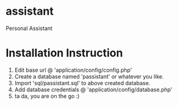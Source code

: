 assistant
=========

Personal Assistant



Installation Instruction
======================
1. Edit base url @ 'application/config/config.php'
2. Create a database named 'passistant' or whatever you like.
3. Import 'sql/passistant.sql' to above created database.
4. Add database credentials @ 'application/config/database.php'
5. ta da, you are on the go :)